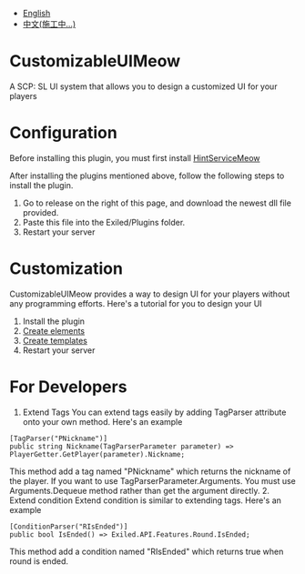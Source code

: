 - [English](https://github.com/MeowServer/CustomizableUIMeow/blob/main/README.md)
- [中文(施工中...)](https://github.com/MeowServer/CustomizableUIMeow/blob/main/README_Zh.md)
# CustomizableUIMeow
 A SCP: SL UI system that allows you to design a customized UI for your players
#  Configuration
Before installing this plugin, you must first install [HintServiceMeow](https://github.com/MeowServer/HintServiceMeow)
    
After installing the plugins mentioned above, follow the following steps to install the plugin.
1.	Go to release on the right of this page, and download the newest dll file provided.
2.	Paste this file into the Exiled/Plugins folder.
3.	Restart your server

# Customization
CustomizableUIMeow provides a way to design UI for your players without any programming efforts.
Here's a tutorial for you to design your UI
1. Install the plugin
2. [Create elements](./Tutorial/CreateElements.md)
3. [Create templates](./Tutorial/CreateTemplates.md)
4. Restart your server

# For Developers
1. Extend Tags
You can extend tags easily by adding TagParser attribute onto your own method. Here's an example
```Csharp
[TagParser("PNickname")]
public string Nickname(TagParserParameter parameter) => PlayerGetter.GetPlayer(parameter).Nickname;
```
This method add a tag named "PNickname" which returns the nickname of the player. 
If you want to use TagParserParameter.Arguments. You must use Arguments.Dequeue method rather than get the argument directly.
2. Extend condition
Extend condition is similar to extending tags. Here's an example
```Csharp
[ConditionParser("RIsEnded")]
public bool IsEnded() => Exiled.API.Features.Round.IsEnded;
```
This method add a condition named "RIsEnded" which returns true when round is ended.